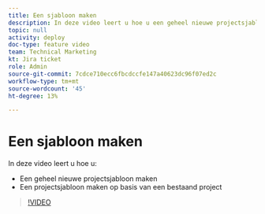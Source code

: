 ```yaml
---
title: Een sjabloon maken
description: In deze video leert u hoe u een geheel nieuwe projectsjabloon kunt maken op basis van een bestaand project.
topic: null
activity: deploy
doc-type: feature video
team: Technical Marketing
kt: Jira ticket
role: Admin
source-git-commit: 7cdce710ecc6fbcdccfe147a40623dc96f07ed2c
workflow-type: tm+mt
source-wordcount: '45'
ht-degree: 13%

---
```


# Een sjabloon maken

In deze video leert u hoe u:

* Een geheel nieuwe projectsjabloon maken
* Een projectsjabloon maken op basis van een bestaand project

>[!VIDEO](https://video.tv.adobe.com/v/335210/?quality=12)
